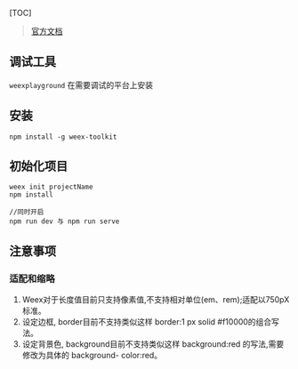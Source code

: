 [TOC]

> [官方文档](https://weex.apache.org/cn/guide/)

## 调试工具
`weexplayground` 在需要调试的平台上安装

## 安装
`npm install -g weex-toolkit`

## 初始化项目
```
weex init projectName
npm install

//同时开启 
npm run dev 与 npm run serve
```

## 注意事项

### 适配和缩略
1. Weex对于长度值目前只支持像素值,不支持相对单位(em、rem);适配以750pX标准。
2. 设定边框, border目前不支持类似这样 border:1 px solid #f10000的组合写法。
3. 设定背景色, background目前不支持类似这样 background:red 的写法,需要修改为具体的 background- color:red。